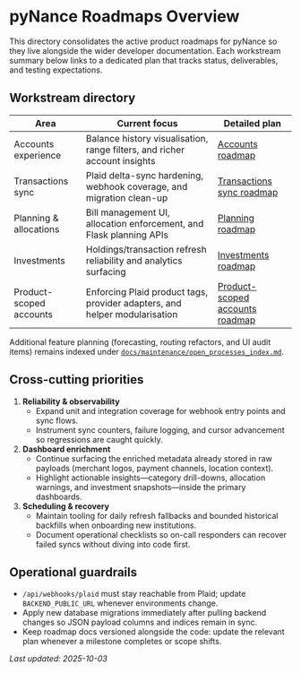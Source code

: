 # pyNance Roadmaps Overview

This directory consolidates the active product roadmaps for pyNance so they live alongside the wider developer documentation. Each workstream summary below links to a dedicated plan that tracks status, deliverables, and testing expectations.

## Workstream directory

| Area                    | Current focus                                                              | Detailed plan                                                   |
| ----------------------- | -------------------------------------------------------------------------- | --------------------------------------------------------------- |
| Accounts experience     | Balance history visualisation, range filters, and richer account insights  | [Accounts roadmap](./accounts.md)                               |
| Transactions sync       | Plaid delta-sync hardening, webhook coverage, and migration clean-up       | [Transactions sync roadmap](./transactions.md)                  |
| Planning & allocations  | Bill management UI, allocation enforcement, and Flask planning APIs        | [Planning roadmap](./planning.md)                               |
| Investments             | Holdings/transaction refresh reliability and analytics surfacing           | [Investments roadmap](./investments.md)                         |
| Product-scoped accounts | Enforcing Plaid product tags, provider adapters, and helper modularisation | [Product-scoped accounts roadmap](./product_scoped_accounts.md) |

Additional feature planning (forecasting, routing refactors, and UI audit items) remains indexed under [`docs/maintenance/open_processes_index.md`](../maintenance/open_processes_index.md).

## Cross-cutting priorities

1. **Reliability & observability**
   - Expand unit and integration coverage for webhook entry points and sync flows.
   - Instrument sync counters, failure logging, and cursor advancement so regressions are caught quickly.
2. **Dashboard enrichment**
   - Continue surfacing the enriched metadata already stored in raw payloads (merchant logos, payment channels, location context).
   - Highlight actionable insights—category drill-downs, allocation warnings, and investment snapshots—inside the primary dashboards.
3. **Scheduling & recovery**
   - Maintain tooling for daily refresh fallbacks and bounded historical backfills when onboarding new institutions.
   - Document operational checklists so on-call responders can recover failed syncs without diving into code first.

## Operational guardrails

- `/api/webhooks/plaid` must stay reachable from Plaid; update `BACKEND_PUBLIC_URL` whenever environments change.
- Apply new database migrations immediately after pulling backend changes so JSON payload columns and indices remain in sync.
- Keep roadmap docs versioned alongside the code: update the relevant plan whenever a milestone completes or scope shifts.

_Last updated: 2025-10-03_
